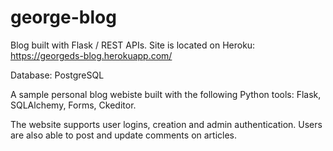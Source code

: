 # george-blog
Blog built with Flask / REST APIs.  Site is located on Heroku: https://georgeds-blog.herokuapp.com/

Database: PostgreSQL

A sample personal blog webiste built with the following Python tools: Flask, SQLAlchemy, Forms, Ckeditor.

The website supports user logins, creation and admin authentication.  Users are also able to post and update comments on articles.

